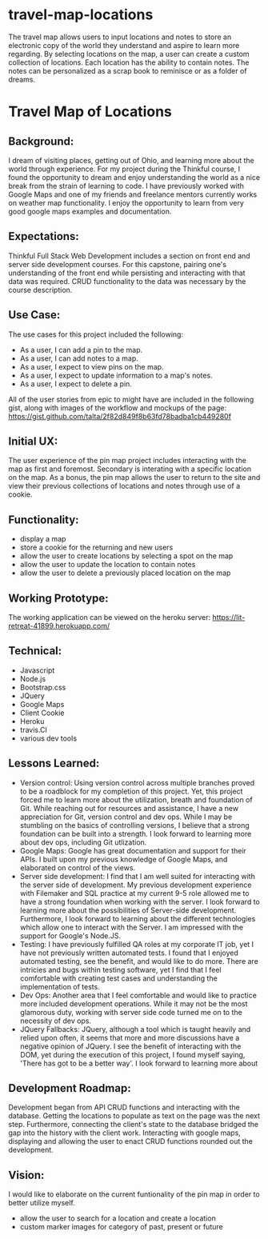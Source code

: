 # travel-map-locations

The travel map allows users to input locations and notes to store an electronic copy of the world they understand and aspire to learn more regarding.  By selecting locations on the map, a user can create a custom collection of locations.   Each location has the ability to contain notes.  The notes can be personalized as a scrap book to reminisce or as a folder of dreams.  
 
# Travel Map of Locations

## Background:
I dream of visiting places, getting out of Ohio, and learning more about the world through experience.  For my project during the Thinkful course, I found the opportunity to dream and enjoy understanding the world as a nice break from the strain of learning to code.  I have previously worked with Google Maps and one of my friends and freelance mentors currently works on weather map functionality.  I enjoy the opportunity to learn from very good google maps examples and documentation.  

## Expectations:
Thinkful Full Stack Web Development includes a section on front end and server side development courses.  For this capstone, pairing one's understanding of the front end while persisting and interacting with that data was required.  CRUD functionality to the data was necessary by the course description.  



## Use Case:
The use cases for this project included the following:
- As a user, I can add a pin to the map.
- As a user, I can add notes to a map.
- As a user, I expect to view pins on the map.  
- As a user, I expect to update information to a map's notes.
- As a user, I expect to delete a pin.

All of the user stories from epic to might have are included in the following gist, along with images of the workflow and mockups of the page: https://gist.github.com/talta/2f82d849f8b63fd78badba1cb449280f



## Initial UX:
The user experience of the pin map project includes interacting with the map as first and foremost.  Secondary is interating with a specific location on the map.  As a bonus, the pin map allows the user to return to the site and view their previous collections of locations and notes through use of a cookie.  



## Functionality:
- display a map
- store a cookie for the returning and new users
- allow the user to create locations by selecting a spot on the map
- allow the user to update the location to contain notes
- allow the user to delete a previously placed location on the map



## Working Prototype:
The working application can be viewed on the heroku server: https://lit-retreat-41899.herokuapp.com/


## Technical:
- Javascript
- Node.js
- Bootstrap.css
- JQuery
- Google Maps
- Client Cookie
- Heroku
- travis.CI
- various dev tools


## Lessons Learned:
- Version control:
Using version control across multiple branches proved to be a roadblock for my completion of this project.  Yet, this project forced me to learn more about the utilization, breath and foundation of Git.  While reaching out for resources and assistance, I have a new appreciation for Git, version control and dev ops.  While I may be stumbling on the basics of controlling versions, I believe that a strong foundation can be built into a strength.  I look forward to learning more about dev ops, including Git utlization.  
- Google Maps:
Google has great documentation and support for their APIs.  I built upon my previous knowledge of Google Maps, and elaborated on control of the views.  
- Server side development:
I find that I am well suited for interacting with the server side of development.  My previous development experience with Filemaker and SQL practice at my current 9-5 role allowed me to have a strong foundation when working with the server.  I look forward to learning more about the possibilities of Server-side development.  Furthermore, I look forward to learning about the different technologies which allow one to interact with the Server.  I am impressed with the support for Google's Node.JS.  
- Testing:
I have previously fulfilled QA roles at my corporate IT job, yet I have not previously written automated tests.  I found that I enjoyed automated testing, see the benefit, and would like to do more.  There are intricies and bugs within testing software, yet I find that I feel comfortable with creating test cases and understanding the implementation of tests.  
- Dev Ops:
Another area that I feel comfortable and would like to practice more included development operations.  While it may not be the most glamorous duty, working with server side code turned me on to the necessity of dev ops.  
- JQuery Fallbacks:
JQuery, although a tool which is taught heavily and relied upon often, it seems that more and more discussions have a negative opinion of JQuery.  I see the benefit of interacting with the DOM, yet during the execution of this project, I found myself saying, 'There has got to be a better way'.  I look forward to learning more about 

## Development Roadmap:
Development began from API CRUD functions and interacting with the database.  Getting the locations to populate as text on the page was the next step.  Furthermore, connecting the client's state to the database bridged the gap into the history with the client work.  Interacting with google maps, displaying and allowing the user to enact CRUD functions rounded out the development.  

## Vision:
I would like to elaborate on the current funtionality of the pin map in order to better utilize myself.  
- allow the user to search for a location and create a location
- custom marker images for category of past, present or future